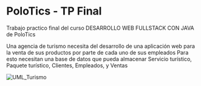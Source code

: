 # PoloTics - TP Final
Trabajo practico final del curso DESARROLLO WEB FULLSTACK CON JAVA de PoloTics

Una agencia de turismo necesita del desarrollo de una aplicación web para la venta de sus productos por parte de cada uno de sus empleados
Para esto necesitan una base de datos que pueda almacenar Servicio turístico, Paquete turístico, Clientes, Empleados, y Ventas

![UML_Turismo](https://user-images.githubusercontent.com/58539382/146850558-a085012a-16c4-4c12-b1c9-6a7e693cce1e.jpg)

